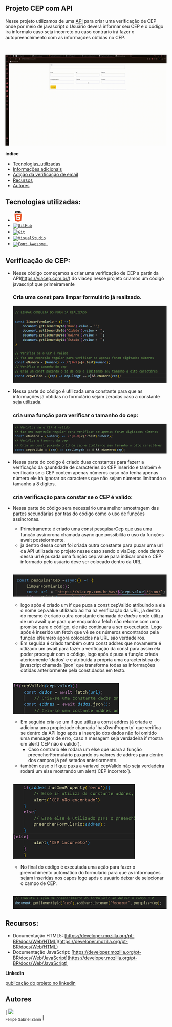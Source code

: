 ## Projeto CEP com API

Nesse projeto utilizamos de uma [API](https://viacep.com.br) para criar uma verificação de CEP onde por meio de javascript o Usuário deverá informar seu CEP e o código ira informalo caso seja incorreto ou caso contrario irá fazer o autopreenchimento com as informações obtidas no CEP.

<br>

![gif](img/cadastro.gif)


**índice**

* [Tecnologias_utilizadas](#tecnologias-utilizadas)
* [Informações adicionais](#Informações-adicionais)
* [Adição da verificação de email](#adição-da-verificação-de-email)
* [Recursos](#Recursos)
* [Autores](#autores)



## Tecnologias utilizadas:


* [<code><img height="32" src="https://raw.githubusercontent.com/github/explore/80688e429a7d4ef2fca1e82350fe8e3517d3494d/topics/html/html.png" alt="HTML5"/></code>](https://developer.mozilla.org/pt-BR/docs/Web/HTML)
* [<code><img height="32" src="https://static.vecteezy.com/system/resources/previews/027/127/560/original/javascript-logo-javascript-icon-transparent-free-png.png" alt="GitHub"/></code>](https://github.com/)
* [<code><img height="32" src="https://www.malwarebytes.com/wp-content/uploads/sites/2/2023/01/asset_upload_file97293_255583.jpg" alt="Git"/></code>](https://git-scm.com/)
* [<code><img height="32" src="https://img.shields.io/badge/VSCode-0078D4?style=for-the-badge&logo=visual%20studio%20code&logoColor=white" alt="VisualStudio"/></code>](https://code.visualstudio.com/)
* [<code><img height="32" src="https://img.shields.io/badge/GitHub-100000?style=for-the-badge&logo=github&logoColor=white" alt="Font Awesome "/></code>](https://fontawesome.com/versions)

## Verificação de CEP:

* Nesse código começamos a criar uma verificação de CEP a partir da API(https://viacep.com.br/) do viacep nesse projeto criamos um códigó javascript que primeiramente 

    ### Cria uma const para limpar formulário já realizado.
    
    ![limpar](img/1jv.png)

* Nessa parte do código é utilizada uma constante para que as informações já obtidas no formulário sejam zeradas caso a constante seja utilizada. 

    ### cria uma função para verificar o tamanho do cep:

    ![Tamanho](https://github.com/Fell1pe/form-CadEndereco/blob/main/img/tamanho.PNG)

* Nessa parte do codigo é criado duas constantes para fazerr a verificação da qauntidade de caractéries do CEP inserido e também é verificado se o CEP contem apenas números caso não tenha apenas número ele irá ignorar os caracteres que não sejam números limitando o tamanho a 8 digitos. 

    ### cria verificação para constar se o CEP é valido:

* Nessa parte do código sera necessário uma melhor amostragem das partes secundárias por tras do código como o uso de funções assincronas.

    * Primeiramente é criado uma const pesquisarCep que usa uma função assincrona chamada async que possibilita o uso da funções await posteiormente.
    * ja dentro dessa const foi criada outra constante para puxar uma url da API utilizada no projeto nesse caso sendo o viaCep, onde dentro dessa url é puxada uma função cep.value para indicar onde o CEP informado pelo usúario deve ser colocado dentro da URL.
    <br>

    ![validação](https://github.com/Fell1pe/form-CadEndereco/blob/main/img/1prtvalida.PNG)

    * logo após é criado um if que puxa a const cepValido atribuindo a ela o nome cep.value utilizado acima na verificação da URL, ja dentro do mesmo é criado outra constante chamada de *dados* onde utiliza de um await que para que enquanto a fetch não retorne com uma promise para o códiigo, ele não continuara a ser execuctado. Logo após é inserido um fetch que vê se os números encontrados pela função eNumero agora colocados na URL são verdadeiros.
    * Em seguida é criado também outra const addres que novamente é utlizado um await para fazer a verificação da const para assim ela poder proceguir com o código, logo após é puxa a função criada ateriormente ´dados´ e e atribuida a própria uma caracteristica do javascript chamada ´json´ que transforma todas as informações obtidas anteriormente pela const.dados em texto.
    <br>

    ![validação](https://github.com/Fell1pe/form-CadEndereco/blob/main/img/2prtvalida.PNG)

    * Em seguida cria-se um if que utiliza a const addres já criada e adiciona uma propiedade chamada ´hasOwnProperty´ que verifica se dentro da API logo após a inserção dos dados não foi omitido uma mensagem de erro, caso a mesagem seja verdadeira if mostra um alert(´CEP não é valido´).
        * Caso contrario ele rodara um else que usara a função preencherFormulário puxando os valores de addres para dentro dos campos já pré setados anteriormente.
    * também caso o if que puxa a variavel cepValido não seja verdadeira rodará um else mostrando um alert(´CEP incorreto´).
    <br>

    ![validação](https://github.com/Fell1pe/form-CadEndereco/blob/main/img/3prtvalida.PNG)

    * No final do código é executada uma ação para fazer o preenchimento automático do formulário para que as informações sejam inseridas nos capos logo após o usuário deixar de selecionar o campo de CEP.

    <br>

    ![validação](https://github.com/Fell1pe/form-CadEndereco/blob/main/img/4prtvalida.PNG)


## Recursos:

* Documentação HTML5: [https://developer.mozilla.org/pt-BR/docs/Web/HTML](https://developer.mozilla.org/pt-BR/docs/Web/HTML)
* Documentação JavaScript: [https://developer.mozilla.org/pt-BR/docs/Web/JavaScript](https://developer.mozilla.org/pt-BR/docs/Web/JavaScript)

**Linkedin**

[publicação do projeto no linkedin](https://www.linkedin.com/posts/fellipe-zanin-1b1a7728b_github-fell1peform-cadendereco-activity-7247390421100744704-gYo9?utm_source=share&utm_medium=member_desktop)

## Autores
| [<img loading="lazy" src="https://avatars.githubusercontent.com/u/140712280?v=4" width=115><br><sub>Fellipe Gabriel Zanin</sub>](https://github.com/Fell1pe) |